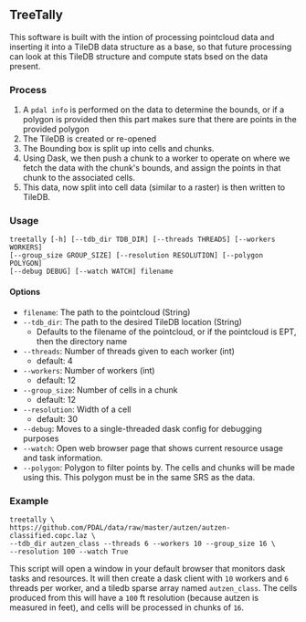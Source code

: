 ## TreeTally
This software is built with the intion of processing pointcloud data and inserting it into a TileDB data structure as a base, so that future processing can look at this TileDB structure and compute stats bsed on the data present.

### Process

1. A `pdal info` is performed on the data to determine the bounds, or if a polygon is provided then this part makes sure that there are points in the provided polygon
2. The TileDB is created or re-opened
3. The Bounding box is split up into cells and chunks.
4. Using Dask, we then push a chunk to a worker to operate on where we fetch the data with the chunk's bounds, and assign the points in that chunk to the associated cells.
5. This data, now split into cell data (similar to a raster) is then written to TileDB.

### Usage

```
treetally [-h] [--tdb_dir TDB_DIR] [--threads THREADS] [--workers WORKERS]
[--group_size GROUP_SIZE] [--resolution RESOLUTION] [--polygon POLYGON]
[--debug DEBUG] [--watch WATCH] filename
```

#### Options
 - `filename`: The path to the pointcloud (String)
 - `--tdb_dir`: The path to the desired TileDB location (String)
   - Defaults to the filename of the pointcloud, or if the pointcloud is EPT, then the directory name
 - `--threads`: Number of threads given to each worker (int)
   - default: 4
 - `--workers`: Number of workers (int)
   - default: 12
 - `--group_size`: Number of cells in a chunk
   - default: 12
 - `--resolution`: Width of a cell
   - default: 30
 - `--debug`: Moves to a single-threaded dask config for debugging purposes
 - `--watch`: Open web browser page that shows current resource usage and task information.
 - `--polygon`: Polygon to filter points by. The cells and chunks will be made using this. This polygon must be in the same SRS as the data.

### Example
```
treetally \
https://github.com/PDAL/data/raw/master/autzen/autzen-classified.copc.laz \
--tdb_dir autzen_class --threads 6 --workers 10 --group_size 16 \
--resolution 100 --watch True
```

This script will open a window in your default browser that monitors dask tasks and resources. It will then create a dask client with `10` workers and `6` threads per worker, and a tiledb sparse array named `autzen_class`. The cells produced from this will have a `100` ft resolution (because autzen is measured in feet), and cells will be processed in chunks of `16`.